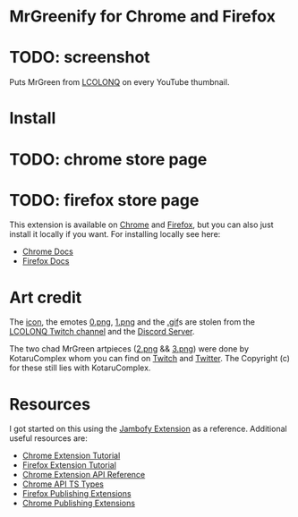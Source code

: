 # MrGreenify for Chrome and Firefox

# TODO: screenshot

Puts MrGreen from [LCOLONQ](https://colonq.computer) on every YouTube thumbnail.

# Install

# TODO: chrome store page
# TODO: firefox store page

This extension is available on [Chrome](LINK) and [Firefox](LINK), but you can also just
install it locally if you want. For installing locally see here:
- [Chrome Docs](https://developer.chrome.com/docs/extensions/get-started/tutorial/hello-world#load-unpacked)
- [Firefox Docs](https://developer.mozilla.org/en-US/docs/Mozilla/Add-ons/WebExtensions/Your_first_WebExtension#installing)

# Art credit

The [icon](/icon.png), the emotes [0.png](/images/0.png),
[1.png](/images/1.png) and the [.gif](/images)s are stolen from the [LCOLONQ
Twitch channel](https://twitch.tv/LCOLONQ) and the [Discord
Server](https://discord.gg/f4JTbgN7St).

The two chad MrGreen artpieces ([2.png](/images/2.png) &&
[3.png](/images/3.png)) were done by KotaruComplex whom you can find on
[Twitch](https://twitch.tv/kotarucomplex) and
[Twitter](https://x.com/KotaruComplex). The Copyright (c) for these still lies
with KotaruComplex.

# Resources

I got started on this using the [Jambofy
Extension](https://github.com/LiamHarrison25/Jambofy-Extension) as a reference.
Additional useful resources are:
- [Chrome Extension Tutorial](https://developer.chrome.com/docs/extensions/get-started/tutorial/hello-world)
- [Firefox Extension Tutorial](https://developer.mozilla.org/en-US/docs/Mozilla/Add-ons/WebExtensions/Your_first_WebExtension)
- [Chrome Extension API Reference](https://developer.chrome.com/docs/extensions/reference)
- [Chrome API TS Types](https://www.npmjs.com/package/@types/chrome)
- [Firefox Publishing Extensions](https://extensionworkshop.com/documentation/publish/submitting-an-add-on/)
- [Chrome Publishing Extensions](https://developer.chrome.com/docs/webstore/publish/)

